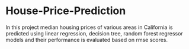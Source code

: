 # House-Price-Prediction

In this project median housing prices of various areas in California is predicted using linear regression, decision tree, random forest regressor models and their performance is evaluated based on rmse scores. 
